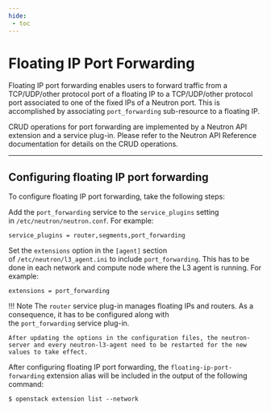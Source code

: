 ```yaml
---
hide:
 - toc
---
```


# **Floating IP Port Forwarding**

Floating IP port forwarding enables users to forward traffic from a TCP/UDP/other protocol port of a floating IP to a TCP/UDP/other protocol port associated to one of the fixed IPs of a Neutron port. This is accomplished by associating `port_forwarding` sub-resource to a floating IP.

CRUD operations for port forwarding are implemented by a Neutron API extension and a service plug-in. Please refer to the Neutron API Reference documentation for details on the CRUD operations.

---

## **Configuring floating IP port forwarding**

To configure floating IP port forwarding, take the following steps:

Add the `port_forwarding` service to the `service_plugins` setting in `/etc/neutron/neutron.conf`. For example:

```
service_plugins = router,segments,port_forwarding
```

Set the `extensions` option in the `[agent]` section of `/etc/neutron/l3_agent.ini` to include `port_forwarding`. This has to be done in each network and compute node where the L3 agent is running. For example:

```
extensions = port_forwarding
```

!!! Note
	The `router` service plug-in manages floating IPs and routers. As a consequence, it has to be configured along with the `port_forwarding` service plug-in.

	After updating the options in the configuration files, the neutron-server and every neutron-l3-agent need to be restarted for the new values to take effect.

After configuring floating IP port forwarding, the `floating-ip-port-forwarding` extension alias will be included in the output of the following command:

```
$ openstack extension list --network
```

